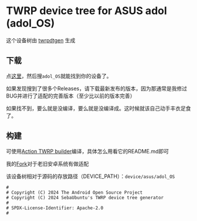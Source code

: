 # TWRP device tree for ASUS adol (adol_OS)

这个设备树由 [twrpdtgen](https://github.com/twrpdtgen/twrpdtgen) 生成

## 下载

点[这里](https://github.com/ZH-XiJun/Action-TWRP-Builder/releases)，然后搜`adol_OS`就能找到你的设备了。

如果发现搜到了很多个Releases，请下载最新发布的版本，因为那通常是我修过BUG并进行了适配的完善版本（至少比以前的版本完善）

如果找不到，要么就是没编译，要么就是没编译成。这时候就该自己动手丰衣足食了。

## 构建

可使用[Action TWRP builder](https://github.com/azwhikaru/Action-TWRP-Builder)编译，具体怎么用看它的README.md即可

我的[Fork](https://github.com/zh-xijun/action-twrp-builder)对于老旧安卓系统有做适配

该设备树相对于源码的存放路径（DEVICE_PATH）：`device/asus/adol_OS`

```
#
# Copyright (C) 2024 The Android Open Source Project
# Copyright (C) 2024 SebaUbuntu's TWRP device tree generator
#
# SPDX-License-Identifier: Apache-2.0
#
```
